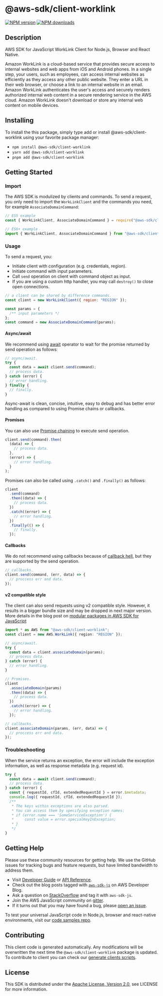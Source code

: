 # @aws-sdk/client-worklink

[![NPM version](https://img.shields.io/npm/v/@aws-sdk/client-worklink/latest.svg)](https://www.npmjs.com/package/@aws-sdk/client-worklink)
[![NPM downloads](https://img.shields.io/npm/dm/@aws-sdk/client-worklink.svg)](https://www.npmjs.com/package/@aws-sdk/client-worklink)

## Description

AWS SDK for JavaScript WorkLink Client for Node.js, Browser and React Native.

<p>Amazon WorkLink is a cloud-based service that provides secure access
to internal websites and web apps from iOS and Android phones. In a single step, your users, such as
employees, can access internal websites as efficiently as they access any other public website.
They enter a URL in their web browser, or choose a link to an internal website in an email. Amazon WorkLink
authenticates the user's access and securely renders authorized internal web content in a secure
rendering service in the AWS cloud. Amazon WorkLink doesn't download or store any internal web content on
mobile devices.</p>

## Installing

To install the this package, simply type add or install @aws-sdk/client-worklink
using your favorite package manager:

- `npm install @aws-sdk/client-worklink`
- `yarn add @aws-sdk/client-worklink`
- `pnpm add @aws-sdk/client-worklink`

## Getting Started

### Import

The AWS SDK is modulized by clients and commands.
To send a request, you only need to import the `WorkLinkClient` and
the commands you need, for example `AssociateDomainCommand`:

```js
// ES5 example
const { WorkLinkClient, AssociateDomainCommand } = require("@aws-sdk/client-worklink");
```

```ts
// ES6+ example
import { WorkLinkClient, AssociateDomainCommand } from "@aws-sdk/client-worklink";
```

### Usage

To send a request, you:

- Initiate client with configuration (e.g. credentials, region).
- Initiate command with input parameters.
- Call `send` operation on client with command object as input.
- If you are using a custom http handler, you may call `destroy()` to close open connections.

```js
// a client can be shared by difference commands.
const client = new WorkLinkClient({ region: "REGION" });

const params = {
  /** input parameters */
};
const command = new AssociateDomainCommand(params);
```

#### Async/await

We recommend using [await](https://developer.mozilla.org/en-US/docs/Web/JavaScript/Reference/Operators/await)
operator to wait for the promise returned by send operation as follows:

```js
// async/await.
try {
  const data = await client.send(command);
  // process data.
} catch (error) {
  // error handling.
} finally {
  // finally.
}
```

Async-await is clean, concise, intuitive, easy to debug and has better error handling
as compared to using Promise chains or callbacks.

#### Promises

You can also use [Promise chaining](https://developer.mozilla.org/en-US/docs/Web/JavaScript/Guide/Using_promises#chaining)
to execute send operation.

```js
client.send(command).then(
  (data) => {
    // process data.
  },
  (error) => {
    // error handling.
  }
);
```

Promises can also be called using `.catch()` and `.finally()` as follows:

```js
client
  .send(command)
  .then((data) => {
    // process data.
  })
  .catch((error) => {
    // error handling.
  })
  .finally(() => {
    // finally.
  });
```

#### Callbacks

We do not recommend using callbacks because of [callback hell](http://callbackhell.com/),
but they are supported by the send operation.

```js
// callbacks.
client.send(command, (err, data) => {
  // proccess err and data.
});
```

#### v2 compatible style

The client can also send requests using v2 compatible style.
However, it results in a bigger bundle size and may be dropped in next major version. More details in the blog post
on [modular packages in AWS SDK for JavaScript](https://aws.amazon.com/blogs/developer/modular-packages-in-aws-sdk-for-javascript/)

```ts
import * as AWS from "@aws-sdk/client-worklink";
const client = new AWS.WorkLink({ region: "REGION" });

// async/await.
try {
  const data = client.associateDomain(params);
  // process data.
} catch (error) {
  // error handling.
}

// Promises.
client
  .associateDomain(params)
  .then((data) => {
    // process data.
  })
  .catch((error) => {
    // error handling.
  });

// callbacks.
client.associateDomain(params, (err, data) => {
  // proccess err and data.
});
```

### Troubleshooting

When the service returns an exception, the error will include the exception information,
as well as response metadata (e.g. request id).

```js
try {
  const data = await client.send(command);
  // process data.
} catch (error) {
  const { requestId, cfId, extendedRequestId } = error.$metadata;
  console.log({ requestId, cfId, extendedRequestId });
  /**
   * The keys within exceptions are also parsed.
   * You can access them by specifying exception names:
   * if (error.name === 'SomeServiceException') {
   *     const value = error.specialKeyInException;
   * }
   */
}
```

## Getting Help

Please use these community resources for getting help.
We use the GitHub issues for tracking bugs and feature requests, but have limited bandwidth to address them.

- Visit [Developer Guide](https://docs.aws.amazon.com/sdk-for-javascript/v3/developer-guide/welcome.html)
  or [API Reference](https://docs.aws.amazon.com/AWSJavaScriptSDK/v3/latest/index.html).
- Check out the blog posts tagged with [`aws-sdk-js`](https://aws.amazon.com/blogs/developer/tag/aws-sdk-js/)
  on AWS Developer Blog.
- Ask a question on [StackOverflow](https://stackoverflow.com/questions/tagged/aws-sdk-js) and tag it with `aws-sdk-js`.
- Join the AWS JavaScript community on [gitter](https://gitter.im/aws/aws-sdk-js-v3).
- If it turns out that you may have found a bug, please [open an issue](https://github.com/aws/aws-sdk-js-v3/issues/new/choose).

To test your universal JavaScript code in Node.js, browser and react-native environments,
visit our [code samples repo](https://github.com/aws-samples/aws-sdk-js-tests).

## Contributing

This client code is generated automatically. Any modifications will be overwritten the next time the `@aws-sdk/client-worklink` package is updated.
To contribute to client you can check our [generate clients scripts](https://github.com/aws/aws-sdk-js-v3/tree/main/scripts/generate-clients).

## License

This SDK is distributed under the
[Apache License, Version 2.0](http://www.apache.org/licenses/LICENSE-2.0),
see LICENSE for more information.
